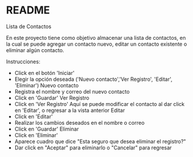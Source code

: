 # README

Lista de Contactos

En este proyecto tiene como objetivo almacenar una lista de contactos, en la cual se puede agregar un contacto nuevo, editar un contacto existente o eliminar algún contacto.

Instrucciones:
- Click en el botón 'Iniciar'
- Elegir la opción deseada ('Nuevo contacto','Ver Registro', 'Editar', 'Eliminar')
Nuevo contacto
- Registra el nombre y correo del nuevo contacto
- Click en 'Guardar'
Ver Registro
- Click en 'Ver Registro'
Aquí se puede modificar el contacto al dar click en 'Editar', o regresar a la vista anterior
Editar
- Click en 'Editar'
- Realizar los cambios deseados en el nombre o correo
- Click en 'Guardar'
Eliminar
- Click en 'Eliminar'
- Aparece cuadro que dice "Esta seguro que desea eliminar el registro?"
- Dar click en "Aceptar" para eliminarlo o "Cancelar" para regresar
